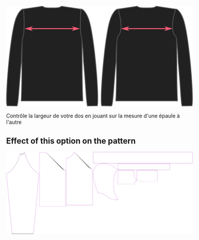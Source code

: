 ![L'option dos de Brian](./acrossbackfactor.svg)

Contrôle la largeur de votre dos en jouant sur la mesure d'une épaule à l'autre


## Effect of this option on the pattern
![This image shows the effect of this option by superimposing several variants that have a different value for this option](hugo_acrossbackfactor_sample.svg "Effect of this option on the pattern")